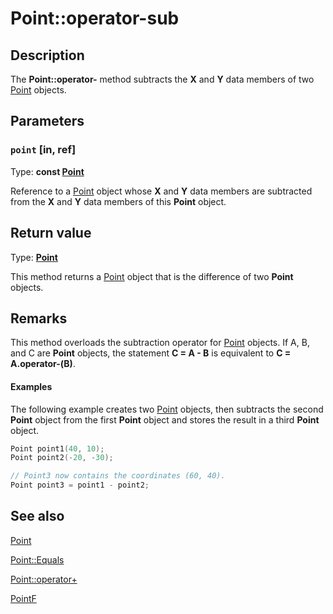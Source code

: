 # Point::operator-sub

## Description

The **Point::operator-** method subtracts the **X** and **Y** data members of two [Point](https://learn.microsoft.com/windows/desktop/api/gdiplustypes/nl-gdiplustypes-point) objects.

## Parameters

### `point` [in, ref]

Type: **const [Point](https://learn.microsoft.com/windows/desktop/api/gdiplustypes/nl-gdiplustypes-point)**

Reference to a [Point](https://learn.microsoft.com/windows/desktop/api/gdiplustypes/nl-gdiplustypes-point) object whose **X** and **Y** data members are subtracted from the **X** and **Y** data members of this **Point** object.

## Return value

Type: **[Point](https://learn.microsoft.com/windows/desktop/api/gdiplustypes/nl-gdiplustypes-point)**

This method returns a [Point](https://learn.microsoft.com/windows/desktop/api/gdiplustypes/nl-gdiplustypes-point) object that is the difference of two **Point** objects.

## Remarks

This method overloads the subtraction operator for [Point](https://learn.microsoft.com/windows/desktop/api/gdiplustypes/nl-gdiplustypes-point) objects. If A, B, and C are **Point** objects, the statement **C = A - B** is equivalent to **C = A.operator-(B)**.

#### Examples

The following example creates two [Point](https://learn.microsoft.com/windows/desktop/api/gdiplustypes/nl-gdiplustypes-point) objects, then subtracts the second **Point** object from the first **Point** object and stores the result in a third **Point** object.

```cpp
Point point1(40, 10);
Point point2(-20, -30);

// Point3 now contains the coordinates (60, 40).
Point point3 = point1 - point2;
```

## See also

[Point](https://learn.microsoft.com/windows/desktop/api/gdiplustypes/nl-gdiplustypes-point)

[Point::Equals](https://learn.microsoft.com/windows/desktop/api/gdiplustypes/nf-gdiplustypes-point-equals)

[Point::operator+](https://learn.microsoft.com/previous-versions/ms535008(v=vs.85))

[PointF](https://learn.microsoft.com/windows/desktop/api/gdiplustypes/nl-gdiplustypes-pointf)
